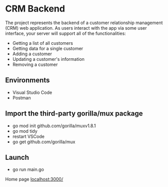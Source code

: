 <h1>CRM Backend</h1>

The project represents the backend of a customer relationship management (CRM) web application. As users interact with the app via some user interface, your server will support all of the functionalities: 
* Getting a list of all customers
* Getting data for a single customer
* Adding a customer
* Updating a customer's information
* Removing a customer

<h2>Environments</h2>

* Visual Studio Code
* Postman

<h2>Import the third-party gorilla/mux package</h2>

* go mod init github.com/gorilla/muxv1.8.1
* go mod tidy
* restart VSCode
* go get github.com/gorilla/mux

<h2>Launch</h2>

* go run main.go

Home page [localhost:3000/](http://localhost:3000/)
